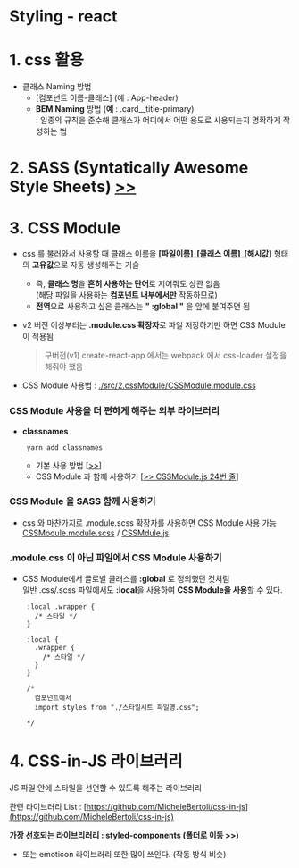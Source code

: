 # Styling - react

# 1. css 활용

- 클래스 Naming 방법
  - [컴포넌트 이름-클래스] (예 : App-header)
  - **BEM Naming** 방법 (**예** : .card\_\_title-primary)  
    : 일종의 규칙을 준수해 클래스가 어디에서 어떤 용도로 사용되는지 명확하게 작성하는 법

# 2. SASS (Syntatically Awesome Style Sheets) [>>](./src/1.sass)

# 3. CSS Module

- css 를 불러와서 사용할 때 클래스 이름을 **[파일이름]\_[클래스 이름]\_[해시값]** 형태의 **고유값**으로 자동 생성해주는 기술

  - 즉, **클래스 명**을 **흔히 사용하는 단어**로 지어줘도 상관 없음  
    (해당 파일을 사용하는 **컴포넌트 내부에서만** 작동하므로)
  - **전역**으로 사용하고 싶은 클래스는 **" :global "** 을 앞에 붙여주면 됨

- v2 버전 이상부터는 **.module.css 확장자**로 파일 저장하기만 하면 CSS Module 이 적용됨

  > 구버전(v1) create-react-app 에서는 webpack 에서 css-loader 설정을 해줘야 했음

- CSS Module 사용법 : [./src/2.cssModule/CSSModule.module.css](./src/2.cssModule/CSSModule.module.css)

### CSS Module 사용을 더 편하게 해주는 외부 라이브러리

- **classnames**

       yarn add classnames

  - 기본 사용 방법 [[>>](./src/2.cssModule/ClassNames_lib.js)]
  - CSS Module 과 함께 사용하기 [[>> CSSModule.js 24번 줄]()]

### CSS Module 을 SASS 함께 사용하기

- css 와 마찬가지로 .module.scss 확장자를 사용하면 CSS Module 사용 가능  
  [CSSModule.module.scss](./src/2.cssModule/CSSModule.module.scss) / [CSSMdule.js](https://github.com/seong7/React_study/blob/master/9/styling-react/src/2.cssModule/CSSModule.js#L2)

### .module.css 이 아닌 파일에서 CSS Module 사용하기

- CSS Module에서 글로벌 클래스를 **:global** 로 정의했던 것처럼  
  일반 .css/.scss 파일에서도 **:local**을 사용하여 **CSS Module을 사용**할 수 있다.

       :local .wrapper {
         /* 스타일 */
       }

       :local {
         .wrapper {
           /* 스타일 */
         }
       }

       /*
         컴포넌트에서
         import styles from "./스타일시트 파일명.css";

       */

# 4. CSS-in-JS 라이브러리

JS 파일 안에 스타일을 선언할 수 있도록 해주는 라이브러리

관련 라이브러리 List : [https://github.com/MicheleBertoli/css-in-js](https://github.com/MicheleBertoli/css-in-js)

**가장 선호되는 라이브리러리 : styled-components ([폴더로 이동 >>](./src/3.StyledComponent))**

- 또는 emoticon 라이브러리 또한 많이 쓰인다. (작동 방식 비슷)
